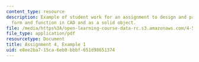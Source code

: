 ```yaml
---
content_type: resource
description: Example of student work for an assignment to design and prototype a building
  form and function in CAD and as a solid object.
file: /media/https%3A/open-learning-course-data-rc.s3.amazonaws.com/4-510-digital-design-fabrication-fall-2008/e8ee2ba715ca6eb0bbbf651d98651374_assn4_example1.pdf
file_type: application/pdf
resourcetype: Document
title: Assignment 4, Example 1
uid: e8ee2ba7-15ca-6eb0-bbbf-651d98651374
---
```

